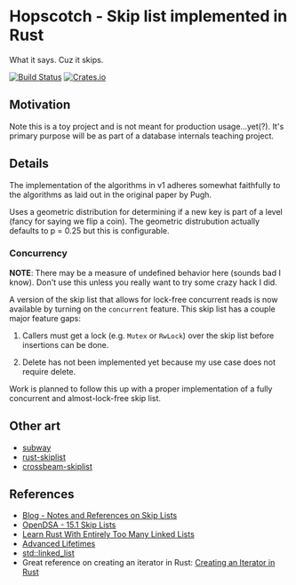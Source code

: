 # Hopscotch - Skip list implemented in Rust

What it says. Cuz it skips.

[![Build Status](https://github.com/nerdondon/hopscotch/actions/workflows/ci.yaml/badge.svg)](https://github.com/nerdondon/hopscotch/actions/workflows/ci.yaml)
[![Crates.io](https://img.shields.io/crates/v/nerdondon-hopscotch?color=orange)](https://crates.io/crates/nerdondon-hopscotch)

## Motivation

Note this is a toy project and is not meant for production usage...yet(?). It's primary purpose will
be as part of a database internals teaching project.

## Details

The implementation of the algorithms in v1 adheres somewhat faithfully to the algorithms as laid out
in the original paper by Pugh.

Uses a geometric distribution for determining if a new key is part of a level (fancy for saying we
flip a coin). The geometric distrubution actually defaults to p = 0.25 but this is configurable.

### Concurrency

**NOTE**: There may be a measure of undefined behavior here (sounds bad I know). Don't use this
unless you really want to try some crazy hack I did.

A version of the skip list that allows for lock-free concurrent reads is now available by turning on
the `concurrent` feature. This skip list has a couple major feature gaps:

1. Callers must get a lock (e.g. `Mutex` or `RwLock`) over the skip list before insertions can be
   done.

1. Delete has not been implemented yet because my use case does not require delete.

Work is planned to follow this up with a proper implementation of a fully concurrent and
almost-lock-free skip list.

## Other art

- [subway](https://github.com/sushrut141/subway)
- [rust-skiplist](https://github.com/JP-Ellis/rust-skiplist)
- [crossbeam-skiplist](https://github.com/crossbeam-rs/crossbeam/tree/master/crossbeam-skiplist)

## References

- [Blog - Notes and References on Skip Lists](https://blog.nerdondon.com/skip-list/)
- [OpenDSA - 15.1 Skip Lists](https://opendsa-server.cs.vt.edu/OpenDSA/Books/CS3/html/SkipList.html)
- [Learn Rust With Entirely Too Many Linked Lists](https://rust-unofficial.github.io/too-many-lists/)
- [Advanced Lifetimes](http://web.mit.edu/rust-lang_v1.25/arch/amd64_ubuntu1404/share/doc/rust/html/book/second-edition/ch19-02-advanced-lifetimes.html)
- [std::linked_list](https://github.com/rust-lang/rust/blob/master/library/alloc/src/collections/linked_list.rs)
- Great reference on creating an iterator in Rust:
  [Creating an Iterator in Rust](https://aloso.github.io/2021/03/09/creating-an-iterator)
